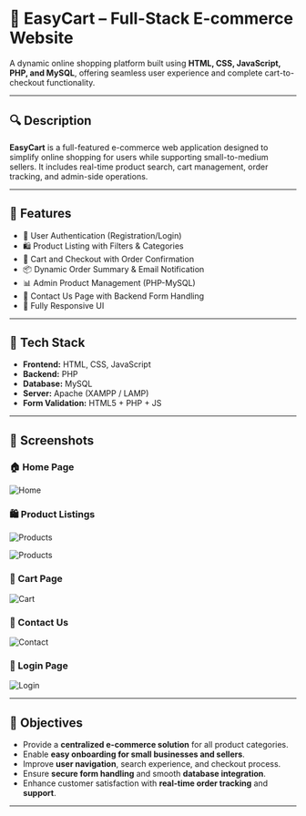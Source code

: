 # 🛒 EasyCart – Full-Stack E-commerce Website

A dynamic online shopping platform built using **HTML, CSS, JavaScript, PHP, and MySQL**, offering seamless user experience and complete cart-to-checkout functionality.

---

## 🔍 Description

**EasyCart** is a full-featured e-commerce web application designed to simplify online shopping for users while supporting small-to-medium sellers. It includes real-time product search, cart management, order tracking, and admin-side operations.

---

## 🚀 Features

- 🔐 User Authentication (Registration/Login)
- 🛍️ Product Listing with Filters & Categories
- 🛒 Cart and Checkout with Order Confirmation
- 📦 Dynamic Order Summary & Email Notification
- 📊 Admin Product Management (PHP-MySQL)
- 📧 Contact Us Page with Backend Form Handling
- 📱 Fully Responsive UI

---

## 🧰 Tech Stack

- **Frontend:** HTML, CSS, JavaScript  
- **Backend:** PHP  
- **Database:** MySQL  
- **Server:** Apache (XAMPP / LAMP)  
- **Form Validation:** HTML5 + PHP + JS

---

## 📸 Screenshots

### 🏠 Home Page  
![Home](homepage.png)

### 🛍️ Product Listings  
![Products](shop1.png)

![Products](shop2.png)

### 🛒 Cart Page  
![Cart](cart.png)

### 📧 Contact Us  
![Contact](contact-us.png)

### 🔐 Login Page  
![Login](login.png)

---

## 🎯 Objectives

- Provide a **centralized e-commerce solution** for all product categories.
- Enable **easy onboarding for small businesses and sellers**.
- Improve **user navigation**, search experience, and checkout process.
- Ensure **secure form handling** and smooth **database integration**.
- Enhance customer satisfaction with **real-time order tracking** and **support**.

---


